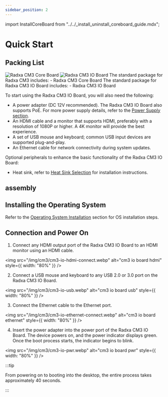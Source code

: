```yaml
---
sidebar_position: 2
---
```


import InstallCoreBoard from "../../\_install_uninstall_coreboard_guide.mdx";

# Quick Start

## Packing List

<Tabs queryString="versions">
    <TabItem value="Radxa CM3 Core Board">
        <img src="/img/cm3/cm3-package.webp" alt="Radxa CM3 Core Board" style={{ width: "80%" }} />
    </TabItem>
    <TabItem value="Radxa CM3 IO Board">
        <img src="/img/cm3/cm3-io-package.webp" alt="Radxa CM3 IO Board" style={{ width: "80%" }} />
    </TabItem>
</Tabs>

<Tabs queryString="versions">
    <TabItem value="Radxa CM3 Core Board">
        The standard package for Radxa CM3 includes:
        - Radxa CM3 Core Board
    </TabItem>
    <TabItem value="Radxa CM3 IO Board">
        The standard package for Radxa CM3 IO Board includes:
        - Radxa CM3 IO Board
    </TabItem>
</Tabs>

To start using the Radxa CM3 IO Board, you will also need the following:

- A power adapter (DC 12V recommended). The Radxa CM3 IO Board also supports PoE. For more power supply details, refer to the [Power Supply section](./power-supply).
- An HDMI cable and a monitor that supports HDMI, preferably with a resolution of 1080P or higher. A 4K monitor will provide the best experience.
- A set of USB mouse and keyboard; common USB input devices are supported plug-and-play.
- An Ethernet cable for network connectivity during system updates.

Optional peripherals to enhance the basic functionality of the Radxa CM3 IO Board:

- Heat sink, refer to [Heat Sink Selection](./interface-usage/fan) for installation instructions.

## assembly

<InstallCoreBoard />

## Installing the Operating System

Refer to the [Operating System Installation](./install-os/) section for OS installation steps.

## Connection and Power On

1. Connect any HDMI output port of the Radxa CM3 IO Board to an HDMI monitor using an HDMI cable.

<img src="/img/cm3/cm3-io-hdmi-connect.webp" alt="cm3 io board hdmi" style={{ width: "80%" }} />

2. Connect a USB mouse and keyboard to any USB 2.0 or 3.0 port on the Radxa CM3 IO Board.

<img src="/img/cm3/cm3-io-usb.webp" alt="cm3 io board usb" style={{ width: "80%" }} />

3. Connect the Ethernet cable to the Ethernet port.

<img src="/img/cm3/cm3-io-ethernet-connect.webp" alt="cm3 io board ethernet" style={{ width: "80%" }} />

4. Insert the power adapter into the power port of the Radxa CM3 IO Board. The device powers on, and the power indicator displays green. Once the boot process starts, the indicator begins to blink.

<img src="/img/cm3/cm3-io-pwr.webp" alt="cm3 io board pwr" style={{ width: "80%" }} />

:::tip

From powering on to booting into the desktop, the entire process takes approximately 40 seconds.

:::
